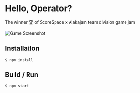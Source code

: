 # Hello, Operator?

The winner 🏆 of ScoreSpace x Alakajam team division game jam

![Game Screenshot](https://static.alakajam.com/data/uploads/entry/930.gif)


## Installation

```console
$ npm install
```

## Build / Run

```console
$ npm start
```
